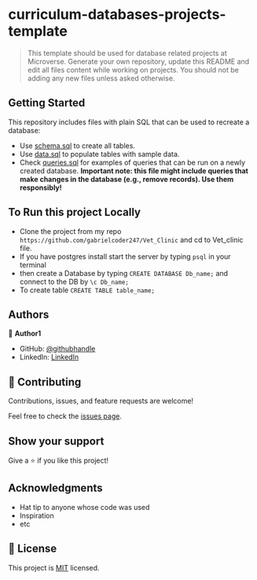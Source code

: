 # curriculum-databases-projects-template

> This template should be used for database related projects at Microverse.
> Generate your own repository, update this README and edit all files content while working on projects. You should not be adding any new files unless asked otherwise.


## Getting Started

This repository includes files with plain SQL that can be used to recreate a database:

- Use [schema.sql](./schema.sql) to create all tables.
- Use [data.sql](./data.sql) to populate tables with sample data.
- Check [queries.sql](./queries.sql) for examples of queries that can be run on a newly created database. **Important note: this file might include queries that make changes in the database (e.g., remove records). Use them responsibly!**


## To Run this project Locally
- Clone the project from my repo `https://github.com/gabrielcoder247/Vet_Clinic` and cd to Vet_clinic file.
- If you have postgres install start the server by typing `psql` in your terminal
- then create a Database by typing `CREATE DATABASE Db_name;`  and connect to the DB by `\c Db_name;`
-  To create table `CREATE TABLE table_name;`



## Authors

👤 **Author1**

- GitHub: [@githubhandle](https://github.com/gabrielcoder247)
- LinkedIn: [LinkedIn](https://www.linkedin.com/in/gabriel-nwachukwu/)

## 🤝 Contributing

Contributions, issues, and feature requests are welcome!

Feel free to check the [issues page](../../issues/).

## Show your support

Give a ⭐️ if you like this project!

## Acknowledgments

- Hat tip to anyone whose code was used
- Inspiration
- etc

## 📝 License

This project is [MIT](./MIT.md) licensed.
